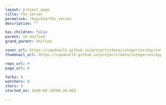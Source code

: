 ```yaml
---
layout: project_page
title: f5n_server
permalink: /4yp/e14/f5n_server
description: ""

has_children: false
parent: 14 Unified
grand_parent: Unified

cover_url: https://cepdnaclk.github.io/projects/data/categories/4yp/cover_page.jpg
thumbnail_url: https://cepdnaclk.github.io/projects/data/categories/4yp/thumbnail.jpg

repo_url: #
page_url: #

forks: 0
watchers: 0
stars: 0
started_on: 2020-09-10T08:26:45Z

---
```

    